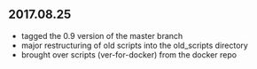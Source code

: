 ## 2017.08.25
* tagged the 0.9 version of the master branch
* major restructuring of old scripts into the old\_scripts directory
* brought over scripts (ver-for-docker) from the docker repo
